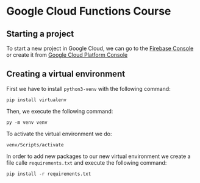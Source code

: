 # Google Cloud Functions Course
## Starting a project
To start a new project in Google Cloud, we can go to the
[Firebase Console](https://console.firebase.google.com) or
create it from [Google Cloud Platform Console](https://console.cloud.google.com)
## Creating a virtual environment
First we have to install `python3-venv` with the following command:
```
pip install virtualenv
```
Then, we execute the following command:
```
py -m venv venv
```
To activate the virtual environment we do:
```
venv/Scripts/activate
```
In order to add new packages to our new virtual environment we create a file calle `requirements.txt` and execute the following command:
```
pip install -r requirements.txt
```
